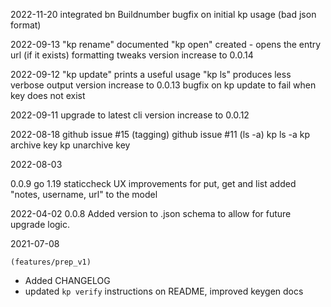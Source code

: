 2022-11-20
    integrated bn Buildnumber
    bugfix on initial kp usage (bad json format)

2022-09-13
    "kp rename" documented
    "kp open" created - opens the entry url (if it exists)
    formatting tweaks
    version increase to 0.0.14

2022-09-12
    "kp update" prints a useful usage
    "kp ls" produces less verbose output
    version increase to 0.0.13
    bugfix on kp update to fail when key does not exist

2022-09-11
    upgrade to latest cli
    version increase to 0.0.12

2022-08-18
    github issue #15 (tagging)
    github issue #11 (ls -a)
    kp ls -a
    kp archive key
    kp unarchive key

2022-08-03

0.0.9
go 1.19
staticcheck
UX improvements for put, get and list
added "notes, username, url" to the model

2022-04-02
0.0.8
Added version to .json schema to allow for future upgrade logic.

2021-07-08

`(features/prep_v1)`

- Added CHANGELOG
- updated `kp verify` instructions on README, improved keygen docs
